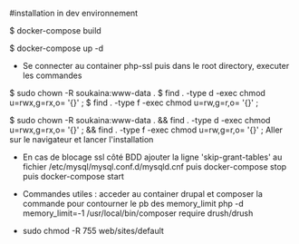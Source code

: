 #installation in dev environnement 

$ docker-compose build

$ docker-compose up -d

- Se connecter au container php-ssl puis dans le root directory, executer les commandes 

$ sudo chown -R soukaina:www-data .
$ find . -type d -exec chmod u=rwx,g=rx,o= '{}' \;
$ find . -type f -exec chmod u=rw,g=r,o= '{}' \;

$ sudo chown -R soukaina:www-data . && find . -type d -exec chmod u=rwx,g=rx,o= '{}' \; && find . -type f -exec chmod u=rw,g=r,o= '{}' \;
Aller sur le navigateur et lancer l'installation
- En cas de blocage ssl côté BDD
ajouter la ligne 'skip-grant-tables' au fichier /etc/mysql/mysql.conf.d/mysqld.cnf
puis docker-compose stop puis docker-compose start

- Commandes utiles : 
acceder au container drupal et composer la commande pour contourner le pb des memory_limit php -d memory_limit=-1 /usr/local/bin/composer require drush/drush
- sudo chmod -R 755 web/sites/default



